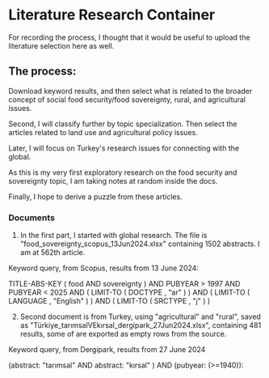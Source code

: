 # Literature Research Container

For recording the process, I thought that it would be useful to upload the literature selection here as well.

## The process: 
Download keyword results, and then select what is related to the broader concept of social food security/food sovereignty, rural, and agricultural issues.

Second, I will classify further by topic specialization. Then select the articles related to land use and agricultural policy issues.

Later, I will focus on Turkey's research issues for connecting with the global. 

As this is my very first exploratory research on the food security and sovereignty topic, I am taking notes at random inside the docs.

Finally, I hope to derive a puzzle from these articles.


### Documents
1. In the first part, I started with global research. The file is "food_sovereignty_scopus_13Jun2024.xlsx" containing 1502 abstracts. I am at 562th article.

Keyword query, from Scopus, results from 13 June 2024:
  
  TITLE-ABS-KEY ( food AND sovereignty ) AND PUBYEAR > 1997 AND PUBYEAR < 2025 AND ( LIMIT-TO ( DOCTYPE , "ar" ) ) AND ( LIMIT-TO ( LANGUAGE , "English" ) ) AND ( LIMIT-TO ( SRCTYPE , "j" ) )

2. Second document is from Turkey, using "agricultural" and "rural", saved as
"Türkiye_tarımsalVEkırsal_dergipark_27Jun2024.xlsx", containing 481 results, some of are exported as empty rows from the source.

Keyword query, from Dergipark, results from 27 June 2024

(abstract: "tarımsal" AND abstract: "kırsal" ) AND (pubyear: (>=1940)):
